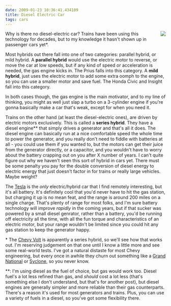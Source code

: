 ```yaml
---
date: 2009-01-23 10:36:41.434109
title: Diesel Electric Car
tags: cars
---
```

<img src="/images/blog/mrfusion.jpg" style="float:right;margin:0 0 20px 20px" /> Why is there no diesel-electric car? Trains have been using this technology for decades, but to my knowledge it hasn't shown up in passenger cars yet*. <p>Most hybrids out there fall into one of two categories: parallel hybrid, or mild hybrid. A <b>parallel hybrid</b> would use the electric motor to reverse, or move the car at low speeds, but if any kind of speed or acceleration is needed, the gas engine kicks in. The Prius falls into this category. A <b>mild hybrid</b>, just uses the electric motor to add some extra oomph to the engine, so you can use a smaller motor and save fuel. The Honda Civic and Insight fall into this category.</p> <p>In both cases though, the gas engine is the main motivator, and to my line of thinking, you might as well just slap a turbo on a 3-cylinder engine if you're gonna basically make a car that's weak, except for when you need it.</p> <p>Trains on the other hand (at least the diesel-electric ones), are driven by electric motors exclusively. This is called a <b>series hybrid</b>. They have a diesel engine** that simply drives a generator and that's all it does. The diesel engine can basically run at a nice comfortable speed the whole time to power the generator, and you really don't need to fiddle with batteries at all - you could use them if you wanted to, but the motors can get their juice from the generator directly, or a capacitor, and you wouldn't have to worry about the battery crapping out on you after X number of years. I can't quite figure out why we haven't seen this sort of hybrid in cars yet. There must be some penalty you pay for the double conversion of diesel energy to electric energy that just doesn't factor in for trains or really large vehicles. Maybe weight?</p> <p>The <a href="http://www.teslamotors.com">Tesla</a> is the <i>only</i> electric/hybrid car that I find remotely interesting, but it's all battery. It's definitely cool that you'd never have to hit the gas station, but charging it up is no mean feat, and the range is around 200 miles on a single charge. That's plenty of range for most folks, and I'm sure battery technology will improve <i>rapidly</i> in the coming years, but if that sucker was powered by a small diesel genrator, rather than a battery, you'd be running off electricity all the time, with all the fun torque and characteristics of an electric motor, but your range wouldn't be limited since you could hit any gas station to keep the generator happy.</p> <p>* The <a href="http://www.chevrolet.com/electriccar/articles/index.jsp?id=3">Chevy Volt</a> is apparently a series hybrid, so we'll see how that works out. I'm reserving judgement on that one until I know a little more and see some real-world tests. I've got a natural distaste for most Chevy engineering, but every once in awhile they churn out something like a <a href="http://www.gnregistry.org/">Grand National</a> or <a href="http://en.wikipedia.org/wiki/GMC_Syclone">Syclone</a>, so you never know. <p>**: I'm using diesel as the fuel of choice, but gas would work too. Diesel fuel's a lot less refined than gas, and <i>should</i> cost a lot less (that's something else I don't understand, but that's for another post), but diesel engines are generally simpler and more reliable than their gas counterparts. There's a reason it's used for most generators and trains. Plus, you can use a variety of fuels in a diesel, so you've got some flexibility there.</p>